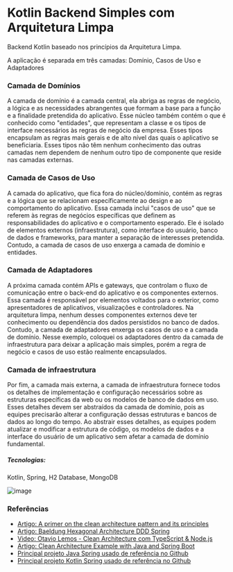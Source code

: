 # Kotlin Backend Simples com Arquitetura Limpa

Backend Kotlin baseado nos princípios da Arquitetura Limpa.

A aplicação é separada em três camadas: Domínio, Casos de Uso e Adaptadores


### Camada de Domínios
A camada de domínio é a camada central, ela abriga as regras de negócio, a lógica e as necessidades abrangentes que formam a base para a função e a finalidade pretendida do aplicativo. 
Esse núcleo também contém o que é conhecido como "entidades", que representam a classe e os tipos de interface necessários às regras de negócio da empresa. 
Esses tipos encapsulam as regras mais gerais e de alto nível das quais o aplicativo se beneficiaria. 
Esses tipos não têm nenhum conhecimento das outras camadas nem dependem de nenhum outro tipo de componente que reside nas camadas externas.


### Camada de Casos de Uso
A camada do aplicativo, que fica fora do núcleo/domínio, contém as regras e a lógica que se relacionam específicamente ao design e ao comportamento do aplicativo. 
Essa camada inclui "casos de uso" que se referem às regras de negócios específicas que definem as responsabilidades do aplicativo e o comportamento esperado. 
Ele é isolado de elementos externos (infraestrutura), como interface do usuário, banco de dados e frameworks, para manter a separação de interesses pretendida. Contudo, a camada de casos de uso enxerga a camada de domínio e entidades.

### Camada de Adaptadores
A próxima camada contém APIs e gateways, que controlam o fluxo de comunicação entre o back-end do aplicativo e os componentes externos. 
Essa camada é responsável por elementos voltados para o exterior, como apresentadores de aplicativos, visualizações e controladores. 
Na arquitetura limpa, nenhum desses componentes externos deve ter conhecimento ou dependência dos dados persistidos no banco de dados. Contudo, a camada de adaptadores enxerga os casos de uso e a camada de domínio.
Nesse exemplo, coloquei os adaptadores dentro da camada de infraestrutura para deixar a aplicação mais simples, porém a regra de negócio e casos de uso estão realmente encapsulados.

### Camada de infraestrutura
Por fim, a camada mais externa, a camada de infraestrutura fornece todos os detalhes de implementação e configuração necessários sobre as estruturas específicas da web ou os modelos de banco de dados em uso. 
Esses detalhes devem ser abstraídos da camada de domínio, pois as equipes precisarão alterar a configuração dessas estruturas e bancos de dados ao longo do tempo. Ao abstrair esses detalhes, as equipes podem atualizar e modificar a estrutura de código, os modelos de dados e a interface do usuário de um aplicativo sem afetar a camada de domínio fundamental.

##### Tecnologias:

Kotlin, Spring, H2 Database, MongoDB

![image](https://cdn.ttgtmedia.com/rms/onlineImages/app_arch-layers_clean_architecture-f.png)


### Referências
* [Artigo: A primer on the clean architecture pattern and its principles](https://www.techtarget.com/searchapparchitecture/tip/A-primer-on-the-clean-architecture-pattern-and-its-principles)
* [Artigo: Baeldung Hexagonal Architecture DDD Spring](https://www.baeldung.com/hexagonal-architecture-ddd-spring)
* [Video: Otavio Lemos - Clean Architecture com TypeScript & Node.js](https://www.youtube.com/watch?v=7BNoxRntLYo)
* [Artigo: Clean Architecture Example with Java and Spring Boot](https://medium.com/swlh/clean-architecture-java-spring-fea51e26e00)
* [Principal projeto Java Spring usado de referência no Github](https://github.com/soyjuanmalopez/clean-architecture)
* [Principal projeto Kotlin Spring usado de referência no Github](https://github.com/ESchouten/CleanArchitecture)
